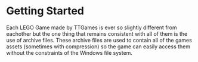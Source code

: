 Getting Started
============

Each LEGO Game made by TTGames is ever so slightly different from eachother but the one thing that remains consistent with all of them is the use of archive files. These archive files are used to contain all of the games assets (sometimes with compression) so the game can easily access them without the constraints of the Windows file system.